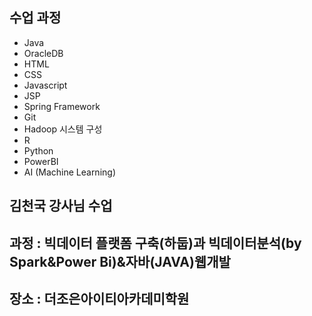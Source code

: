 ## 수업 과정

- Java
- OracleDB
- HTML
- CSS
- Javascript
- JSP
- Spring Framework
- Git
- Hadoop 시스템 구성
- R
- Python
- PowerBI
- AI (Machine Learning)

## 김천국 강사님 수업

## 과정 : 빅데이터 플랫폼 구축(하둡)과 빅데이터분석(by Spark&Power Bi)&자바(JAVA)웹개발

## 장소 : 더조은아이티아카데미학원